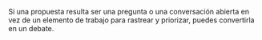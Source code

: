 Si una propuesta resulta ser una pregunta o una conversación abierta en vez de un elemento de trabajo para rastrear y priorizar, puedes convertirla en un debate.
